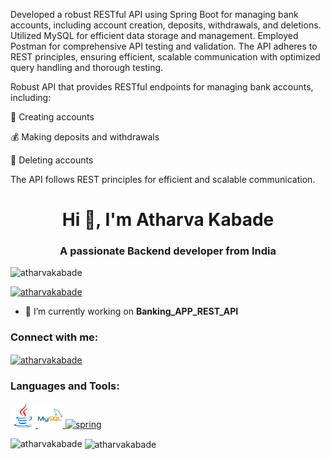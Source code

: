 Developed a robust RESTful API using Spring Boot for managing bank accounts, including account creation, deposits, withdrawals, and deletions. Utilized MySQL for efficient data storage and management. Employed Postman for comprehensive API testing and validation. The API adheres to REST principles, ensuring efficient, scalable communication with optimized query handling and thorough testing.

Robust API that provides RESTful endpoints for managing bank accounts, including:

🌟 Creating accounts

💰 Making deposits and withdrawals

🚫 Deleting accounts

The API follows REST principles for efficient and scalable communication.

<h1 align="center">Hi 👋, I'm Atharva Kabade</h1>
<h3 align="center">A passionate Backend developer from India</h3>

<p align="left"> <img src="https://komarev.com/ghpvc/?username=atharvakabade&label=Profile%20views&color=0e75b6&style=flat" alt="atharvakabade" /> </p>

<p align="left"> <a href="https://github.com/ryo-ma/github-profile-trophy"><img src="https://github-profile-trophy.vercel.app/?username=atharvakabade" alt="atharvakabade" /></a> </p>

- 🔭 I’m currently working on **Banking_APP_REST_API**

<h3 align="left">Connect with me:</h3>
<p align="left">
<a href="https://linkedin.com/in/atharvakabade" target="blank"><img align="center" src="https://raw.githubusercontent.com/rahuldkjain/github-profile-readme-generator/master/src/images/icons/Social/linked-in-alt.svg" alt="atharvakabade" height="30" width="40" /></a>
</p>

<h3 align="left">Languages and Tools:</h3>
<p align="left"> <a href="https://www.java.com" target="_blank" rel="noreferrer"> <img src="https://raw.githubusercontent.com/devicons/devicon/master/icons/java/java-original.svg" alt="java" width="40" height="40"/> </a> <a href="https://www.mysql.com/" target="_blank" rel="noreferrer"> <img src="https://raw.githubusercontent.com/devicons/devicon/master/icons/mysql/mysql-original-wordmark.svg" alt="mysql" width="40" height="40"/> </a> <a href="https://spring.io/" target="_blank" rel="noreferrer"> <img src="https://www.vectorlogo.zone/logos/springio/springio-icon.svg" alt="spring" width="40" height="40"/> </a> </p>

<p><img align="left" src="https://github-readme-stats.vercel.app/api/top-langs?username=atharvakabade&show_icons=true&locale=en&layout=compact" alt="atharvakabade" /></p>

<p>&nbsp;<img align="center" src="https://github-readme-stats.vercel.app/api?username=atharvakabade&show_icons=true&locale=en" alt="atharvakabade" /></p>

